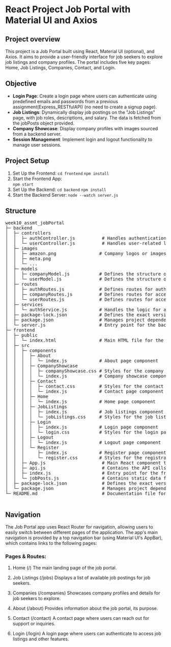 # React Project Job Portal with Material UI and Axios

## Project overview
This project is a Job Portal built using React, Material UI (optional), and Axios. It aims to provide a user-friendly interface for job seekers to explore job listings and company profiles. The portal includes five key pages: Home, Job Listings, Companies, Contact, and Login. 

## Objective
- **Login Page**: Create a login page where users can authenticate using predefined emails and passwords from a previous assignment(Express_RESTfulAPI) (no need to create a signup page).
- **Job Listings**: Dynamically display job postings on the "Job Listings" page, with job roles, descriptions, and salary. The data is fetched from the jobPosts object provided. 
- **Company Showcase**: Display company profiles with images sourced from a backend server.
- **Session Management**: Implement login and logout functionality to manage user sessions.

## Project Setup
1. Set Up the Frontend: 
    `cd frontend`
    `npm install`
2. Start the Frontend App:  
    `npm start`
3. Set Up the Backend:
    `cd backend`
    `npm install` 
4. Start the Backend Server:
    `node --watch server.js`

## Structure
<pre>
week10_assmt_jobPortal               
├─ backend                          
│  ├─ controllers                   
│  │  ├─ authController.js          # Handles authentication-related logic
│  │  └─ userController.js          # Handles user-related logic
│  ├─ images                        
│  │  ├─ amazon.png                # Company logos or images (example)
│  │  ├─ meta.png                  
│  │  └─ ...                       
│  ├─ models                        
│  │  ├─ companyModel.js           # Defines the structure of company data
│  │  └─ userModel.js              # Defines the structure of user data
│  ├─ routes                        
│  │  ├─ authRoutes.js             # Defines routes for authentication
│  │  ├─ companyRoutes.js          # Defines routes for accessing company data
│  │  └─ userRoutes.js             # Defines routes for accessing user data
│  ├─ services                      
│  │  └─ authService.js            # Handles the logic for authentication
│  ├─ package-lock.json            # Defines the exact versions of installed dependencies
│  ├─ package.json                 # Manages project dependencies and scripts
│  └─ server.js                    # Entry point for the backend server
├─ frontend                         
│  ├─ public                        
│  │  └─ index.html                # Main HTML file for the frontend
│  ├─ src                           
│  │  ├─ components                 
│  │  │  ├─ About                   
│  │  │  │  └─ index.js            # About page component
│  │  │  ├─ CompanyShowcase         
│  │  │  │  ├─ companyShowcase.css # Styles for the company showcase page
│  │  │  │  └─ index.js            # Company showcase component
│  │  │  ├─ Contact                 
│  │  │  │  ├─ contact.css         # Styles for the contact page
│  │  │  │  └─ index.js            # Contact page component
│  │  │  ├─ Home                    
│  │  │  │  └─ index.js            # Home page component
│  │  │  ├─ JobListings             
│  │  │  │  ├─ index.js            # Job listings component
│  │  │  │  └─ jobListings.css     # Styles for the job listings page
│  │  │  ├─ Login                   
│  │  │  │  ├─ index.js            # Login page component
│  │  │  │  └─ login.css           # Styles for the login page
│  │  │  ├─ Logout                  
│  │  │  │  └─ index.js            # Logout page component
│  │  │  └─ Register                
│  │  │     ├─ index.js            # Register page component
│  │  │     └─ register.css        # Styles for the registration page
│  │  ├─ App.js                     # Main React component that renders all pages
│  │  ├─ api.js                     # Contains the API calls (using Axios)
│  │  ├─ index.js                   # Entry point for the frontend app
│  │  └─ jobPosts.js                # Contains static data for job listings
│  ├─ package-lock.json             # Defines the exact versions of installed dependencies
│  └─ package.json                  # Manages project dependencies and scripts
└─ README.md                        # Documentation file for the project
  </pre>                     

## Navigation
The Job Portal app uses React Router for navigation, allowing users to easily switch between different pages of the application. The app's main navigation is provided by a top navigation bar (using Material UI's AppBar), which contains links to the following pages:

### Pages & Routes:
1. Home (/)
The main landing page of the job portal.

2. Job Listings (/jobs)
Displays a list of available job postings for job seekers.

3. Companies (/companies)
Showcases company profiles and details for job seekers to explore.

4. About (/about)
Provides information about the job portal, its purpose.

5. Contact (/contact)
A contact page where users can reach out for support or inquiries.

6. Login (/login)
A login page where users can authenticate to access job listings and other features.


